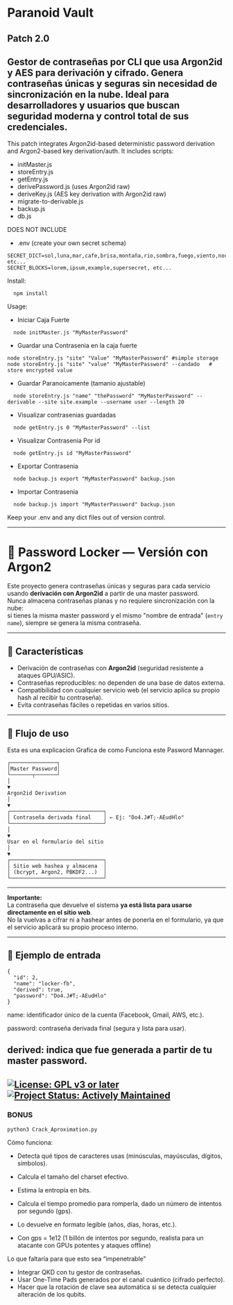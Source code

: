 # Paranoid Vault 
Patch 2.0
--------------------
Gestor de contraseñas por CLI que usa Argon2id y AES para derivación y cifrado. Genera contraseñas únicas y seguras sin necesidad de sincronización en la nube. Ideal para desarrolladores y usuarios que buscan seguridad moderna y control total de sus credenciales.
----
This patch integrates Argon2id-based deterministic password derivation and Argon2-based key derivation/auth.
It includes scripts:
- initMaster.js
- storeEntry.js
- getEntry.js
- derivePassword.js (uses Argon2id raw)
- deriveKey.js (AES key derivation with Argon2id raw)
- migrate-to-derivable.js
- backup.js
- db.js

DOES NOT INCLUDE 
- .env (create your own secret schema)
```
SECRET_DICT=sol,luna,mar,cafe,brisa,montaña,rio,sombra,fuego,viento,noche,dia,camino,trazo,clave,nexo,puerta,llave,eco,pulso, etc...
SECRET_BLOCKS=lorem,ipsum,example,supersecret, etc... 
```
Install:
```
  npm install
```
Usage:
* Iniciar Caja Fuerte
```
  node initMaster.js "MyMasterPassword" 
``` 
* Guardar una Contrasenia en la caja fuerte
``` 
node storeEntry.js "site" "Value" "MyMasterPassword" #simple storage
node storeEntry.js "site" "value" "MyMasterPassword" --candado   # store encrypted value
```
* Guardar Paranoicamente (tamanio ajustable)
```
  node storeEntry.js "name" "thePassword" "MyMasterPassword" --derivable --site site.example --username user --length 20
```
* Visualizar contrasenias guardadas
```
  node getEntry.js 0 "MyMasterPassword" --list
```
* Visualizar Contrasenia Por id
```
  node getEntry.js id "MyMasterPassword"
```
* Exportar Contrasenia
```
  node backup.js export "MyMasterPassword" backup.json
```
* Importar Contrasenia
```
  node backup.js import "MyMasterPassword" backup.json
```

Keep your .env and any dict files out of version control.

---
# 🔐 Password Locker — Versión con Argon2

Este proyecto genera contraseñas únicas y seguras para cada servicio usando **derivación con Argon2id** a partir de una master password.  
Nunca almacena contraseñas planas y no requiere sincronización con la nube:  
si tienes la misma master password y el mismo "nombre de entrada" (`entry name`), siempre se genera la misma contraseña.

---

## 🚀 Características
- Derivación de contraseñas con **Argon2id** (seguridad resistente a ataques GPU/ASIC).
- Contraseñas reproducibles: no dependen de una base de datos externa.
- Compatibilidad con cualquier servicio web (el servicio aplica su propio hash al recibir tu contraseña).
- Evita contraseñas fáciles o repetidas en varios sitios.

---

## 📌 Flujo de uso
Esta es una explicacion Grafica de como Funciona este Pasword Mannager.
```
┌───────────────┐
│Master Password│
└───────┬───────┘
│
▼
Argon2id Derivation
│
▼
┌──────────────────────────────┐
│ Contraseña derivada final    │ ← Ej: "Do4.J#T;-AEudHlo"
└──────────────────────────────┘
│
▼
Usar en el formulario del sitio
│
▼
┌──────────────────────────────┐
│ Sitio web hashea y almacena  │
│ (bcrypt, Argon2, PBKDF2...)  │
└──────────────────────────────┘
```
---
**Importante:**  
La contraseña que devuelve el sistema **ya está lista para usarse directamente en el sitio web**.  
No la vuelvas a cifrar ni a hashear antes de ponerla en el formulario, ya que el servicio aplicará su propio proceso interno.

---

## 📂 Ejemplo de entrada
```
{
  "id": 2,
  "name": "locker-fb",
  "derived": true,
  "password": "Do4.J#T;-AEudHlo"
}
```
name: identificador único de la cuenta (Facebook, Gmail, AWS, etc.).

password: contraseña derivada final (segura y lista para usar).

derived: indica que fue generada a partir de tu master password.
---
[![License: GPL v3 or later](https://img.shields.io/badge/License-GPLv3+-blue.svg)](https://www.gnu.org/licenses/gpl-3.0)
[![Project Status: Actively Maintained](https://img.shields.io/badge/Status-Activo-success.svg)](#)
--- 
### BONUS

```
python3 Crack_Aproximation.py
``` 

Cómo funciona:

* Detecta qué tipos de caracteres usas (minúsculas, mayúsculas, dígitos, símbolos).

* Calcula el tamaño del charset efectivo.

* Estima la entropía en bits.

* Calcula el tiempo promedio para romperla, dado un número de intentos por segundo (gps).

* Lo devuelve en formato legible (años, días, horas, etc.).

* Con gps = 1e12 (1 billón de intentos por segundo, realista para un atacante con GPUs potentes y ataques offline)

Lo que faltaría para que esto sea “impenetrable”
- Integrar QKD con tu gestor de contraseñas.
- Usar One-Time Pads generados por el canal cuántico (cifrado perfecto).
- Hacer que la rotación de clave sea automática si se detecta cualquier alteración de los qubits.
